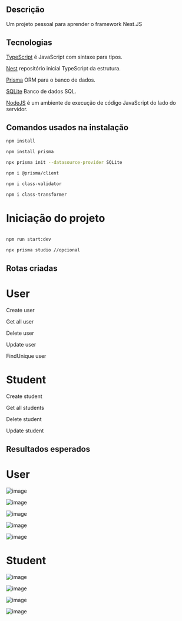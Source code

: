 ## Descrição 

Um projeto pessoal para aprender o framework Nest.JS

## Tecnologias

[TypeScript](https://www.typescriptlang.org) é JavaScript com sintaxe para tipos.

[Nest](https://github.com/nestjs/nest) repositório inicial TypeScript da estrutura.

[Prisma](https://www.prisma.io) ORM para o banco de dados.

[SQLite](https://www.sqlite.org) Banco de dados SQL.

[NodeJS](https://nodejs.org/pt) é um ambiente de execução de código JavaScript do lado do servidor.

## Comandos usados na instalação

```bash
npm install

npm install prisma

npx prisma init --datasource-provider SQLite

npm i @prisma/client

npm i class-validator

npm i class-transformer

```

# Iniciação do projeto

```bash

npm run start:dev

npx prisma studio //opcional

```

## Rotas criadas 

# User 

Create user

Get all user

Delete user

Update user

FindUnique user

# Student

Create student

Get all students

Delete student

Update student

## Resultados esperados

# User

![image](https://github.com/user-attachments/assets/225aa559-1070-4932-bd2f-7a22c5c5b2a6)

![image](https://github.com/user-attachments/assets/72bcdd49-abff-431d-873e-5ca9c3d863a0)

![image](https://github.com/user-attachments/assets/c117a23f-5d17-45c1-aad1-0580f12fd42c)

![image](https://github.com/user-attachments/assets/4037b84b-a940-4112-9910-a64667bffb3a)

![image](https://github.com/user-attachments/assets/2e3451eb-91a4-4397-9c88-3f1ffcbb1472)

# Student

![image](https://github.com/user-attachments/assets/f5affb3e-2264-4869-807c-ec8ca816d8c7)

![image](https://github.com/user-attachments/assets/3507b0a4-7dc7-4a29-85b9-2ae5d84e3a08)

![image](https://github.com/user-attachments/assets/153bb7c2-bcb7-41fb-bc7d-43df45418aa0)

![image](https://github.com/user-attachments/assets/a6103887-7059-440d-be22-54dfd9c10d55)
